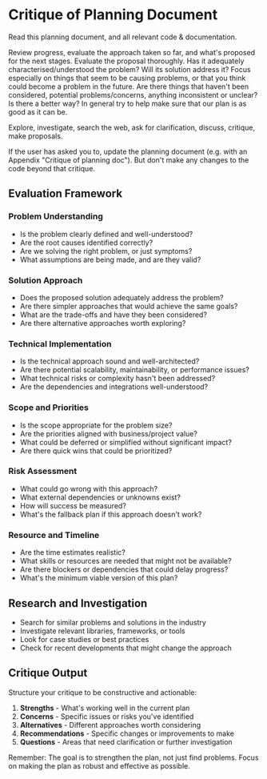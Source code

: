 # Critique of Planning Document

Read this planning document, and all relevant code & documentation.

Review progress, evaluate the approach taken so far, and what's proposed for the next stages. Evaluate the proposal thoroughly. Has it adequately characterised/understood the problem? Will its solution address it? Focus especially on things that seem to be causing problems, or that you think could become a problem in the future. Are there things that haven't been considered, potential problems/concerns, anything inconsistent or unclear? Is there a better way? In general try to help make sure that our plan is as good as it can be.

Explore, investigate, search the web, ask for clarification, discuss, critique, make proposals.

If the user has asked you to, update the planning document (e.g. with an Appendix "Critique of planning doc"). But don't make any changes to the code beyond that critique.

## Evaluation Framework

### Problem Understanding
- Is the problem clearly defined and well-understood?
- Are the root causes identified correctly?
- Are we solving the right problem, or just symptoms?
- What assumptions are being made, and are they valid?

### Solution Approach
- Does the proposed solution adequately address the problem?
- Are there simpler approaches that would achieve the same goals?
- What are the trade-offs and have they been considered?
- Are there alternative approaches worth exploring?

### Technical Implementation
- Is the technical approach sound and well-architected?
- Are there potential scalability, maintainability, or performance issues?
- What technical risks or complexity hasn't been addressed?
- Are the dependencies and integrations well-understood?

### Scope and Priorities
- Is the scope appropriate for the problem size?
- Are the priorities aligned with business/project value?
- What could be deferred or simplified without significant impact?
- Are there quick wins that could be prioritized?

### Risk Assessment
- What could go wrong with this approach?
- What external dependencies or unknowns exist?
- How will success be measured?
- What's the fallback plan if this approach doesn't work?

### Resource and Timeline
- Are the time estimates realistic?
- What skills or resources are needed that might not be available?
- Are there blockers or dependencies that could delay progress?
- What's the minimum viable version of this plan?

## Research and Investigation

- Search for similar problems and solutions in the industry
- Investigate relevant libraries, frameworks, or tools
- Look for case studies or best practices
- Check for recent developments that might change the approach

## Critique Output

Structure your critique to be constructive and actionable:

1. **Strengths** - What's working well in the current plan
2. **Concerns** - Specific issues or risks you've identified
3. **Alternatives** - Different approaches worth considering
4. **Recommendations** - Specific changes or improvements to make
5. **Questions** - Areas that need clarification or further investigation

Remember: The goal is to strengthen the plan, not just find problems. Focus on making the plan as robust and effective as possible.